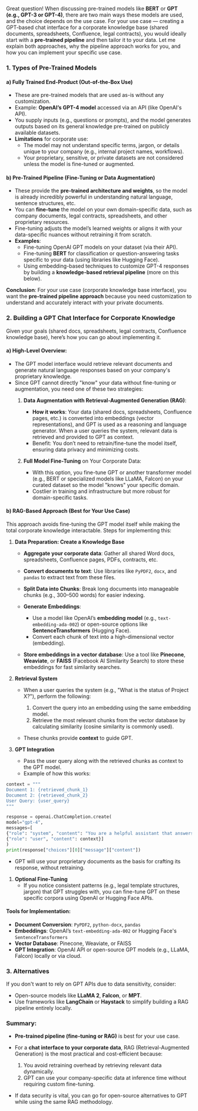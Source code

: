 Great question! When discussing pre-trained models like **BERT** or **GPT (e.g., GPT-3 or GPT-4)**, there are two main ways these models are used, and the choice depends on the use case. For your use case — creating a GPT-based chat interface for a corporate knowledge base (shared documents, spreadsheets, Confluence, legal contracts), you would ideally start with a **pre-trained pipeline** and then tailor it to your data.
Let me explain both approaches, why the pipeline approach works for you, and how you can implement your specific use case.
### 1. **Types of Pre-Trained Models**
#### a) **Fully Trained End-Product (Out-of-the-Box Use)**
- These are pre-trained models that are used as-is without any customization.
- Example: **OpenAI’s GPT-4 model** accessed via an API (like OpenAI's API).
- You supply inputs (e.g., questions or prompts), and the model generates outputs based on its general knowledge pre-trained on publicly available datasets.
- **Limitations** for corporate use:
    - The model may not understand specific terms, jargon, or details unique to your company (e.g., internal project names, workflows).
    - Your proprietary, sensitive, or private datasets are not considered unless the model is fine-tuned or augmented.

#### b) **Pre-Trained Pipeline (Fine-Tuning or Data Augmentation)**
- These provide the **pre-trained architecture and weights**, so the model is already incredibly powerful in understanding natural language, sentence structures, etc.
- You can **fine-tune** the model on your own domain-specific data, such as company documents, legal contracts, spreadsheets, and other proprietary resources.
- Fine-tuning adjusts the model’s learned weights or aligns it with your data-specific nuances without retraining it from scratch.
- **Examples**:
    - Fine-tuning OpenAI GPT models on your dataset (via their API).
    - Fine-tuning **BERT** for classification or question-answering tasks specific to your data (using libraries like Hugging Face).
    - Using embedding-based techniques to customize GPT-4 responses by building a **knowledge-based retrieval pipeline** (more on this below).

**Conclusion**: For your use case (corporate knowledge base interface), you want the **pre-trained pipeline approach** because you need customization to understand and accurately interact with your private documents.
### 2. **Building a GPT Chat Interface for Corporate Knowledge**
Given your goals (shared docs, spreadsheets, legal contracts, Confluence knowledge base), here’s how you can go about implementing it.
#### a) High-Level Overview:
- The GPT model interface would retrieve relevant documents and generate natural language responses based on your company's proprietary knowledge.
- Since GPT cannot directly "know" your data without fine-tuning or augmentation, you need one of these two strategies:
    1. **Data Augmentation with Retrieval-Augmented Generation (RAG)**:
        - **How it works**: Your data (shared docs, spreadsheets, Confluence pages, etc.) is converted into embeddings (vector representations), and GPT is used as a reasoning and language generator. When a user queries the system, relevant data is retrieved and provided to GPT as context.
        - Benefit: You don’t need to retrain/fine-tune the model itself, ensuring data privacy and minimizing costs.

    2. **Full Model Fine-Tuning** on Your Corporate Data:
        - With this option, you fine-tune GPT or another transformer model (e.g., BERT or specialized models like LLaMA, Falcon) on your curated dataset so the model "knows" your specific domain.
        - Costlier in training and infrastructure but more robust for domain-specific tasks.

#### b) RAG-Based Approach (Best for Your Use Case)
This approach avoids fine-tuning the GPT model itself while making the total corporate knowledge interactable. Steps for implementing this:
1. **Data Preparation: Create a Knowledge Base**
    - **Aggregate your corporate data**: Gather all shared Word docs, spreadsheets, Confluence pages, PDFs, contracts, etc.
    - **Convert documents to text**: Use libraries like `PyPDF2`, `docx`, and `pandas` to extract text from these files.
    - **Split Data into Chunks**: Break long documents into manageable chunks (e.g., 300–500 words) for easier indexing.
    - **Generate Embeddings**:
        - Use a model like OpenAI’s **embedding model** (e.g., `text-embedding-ada-002`) or open-source options like **SentenceTransformers** (Hugging Face).
        - Convert each chunk of text into a high-dimensional vector (embedding).

    - **Store embeddings in a vector database**: Use a tool like **Pinecone**, **Weaviate**, or **FAISS** (Facebook AI Similarity Search) to store these embeddings for fast similarity searches.

1. **Retrieval System**
    - When a user queries the system (e.g., "What is the status of Project X?"), perform the following:
        1. Convert the query into an embedding using the same embedding model.
        2. Retrieve the most relevant chunks from the vector database by calculating similarity (cosine similarity is commonly used).

    - These chunks provide **context** to guide GPT.

1. **GPT Integration**
    - Pass the user query along with the retrieved chunks as context to the GPT model.
    - Example of how this works:

```python
context = """
Document 1: {retrieved_chunk_1}
Document 2: {retrieved_chunk_2}
User Query: {user_query}
"""

response = openai.ChatCompletion.create(
model="gpt-4",
messages=[
{"role": "system", "content": "You are a helpful assistant that answers queries based on provided context."},
{"role": "user", "content": context}]
)
print(response["choices"][0]["message"]["content"])

```

- GPT will use your proprietary documents as the basis for crafting its response, without retraining.

1. **Optional Fine-Tuning**
    - If you notice consistent patterns (e.g., legal template structures, jargon) that GPT struggles with, you can fine-tune GPT on these specific corpora using OpenAI or Hugging Face APIs.

#### Tools for Implementation:
- **Document Conversion**: `PyPDF2`, `python-docx`, `pandas`
- **Embeddings**: OpenAI’s `text-embedding-ada-002` or Hugging Face's `SentenceTransformers`
- **Vector Database**: Pinecone, Weaviate, or FAISS
- **GPT Integration**: OpenAI API or open-source GPT models (e.g., LLaMA, Falcon) locally or via cloud.

### 3. **Alternatives**
If you don't want to rely on GPT APIs due to data sensitivity, consider:
- Open-source models like **LLaMA 2**, **Falcon**, or **MPT**.
- Use frameworks like **LangChain** or **Haystack** to simplify building a RAG pipeline entirely locally.

### Summary:
- **Pre-trained pipeline (fine-tuning or RAG)** is best for your use case.
- For a **chat interface to your corporate data**, RAG (Retrieval-Augmented Generation) is the most practical and cost-efficient because:
    1. You avoid retraining overhead by retrieving relevant data dynamically.
    2. GPT can use your company-specific data at inference time without requiring custom fine-tuning.

- If data security is vital, you can go for open-source alternatives to GPT while using the same RAG methodology.
